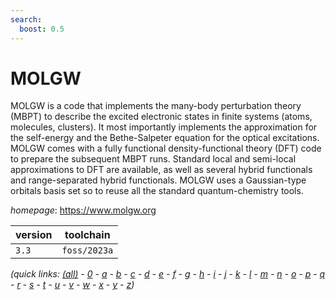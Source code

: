 ```yaml
---
search:
  boost: 0.5
---
```

# MOLGW

MOLGW is a code that implements the many-body perturbation theory (MBPT) to describe the excited electronic states in finite systems (atoms, molecules, clusters). It most importantly implements the approximation for the self-energy and the Bethe-Salpeter equation for the optical excitations.  MOLGW comes with a fully functional density-functional theory (DFT) code to prepare the subsequent MBPT runs. Standard local and semi-local approximations to DFT are available, as well as several hybrid functionals and range-separated hybrid functionals. MOLGW uses a Gaussian-type orbitals basis set so to reuse all the standard quantum-chemistry tools.

*homepage*: <https://www.molgw.org>

version | toolchain
--------|----------
``3.3`` | ``foss/2023a``


*(quick links: [(all)](../index.md) - [0](../0/index.md) - [a](../a/index.md) - [b](../b/index.md) - [c](../c/index.md) - [d](../d/index.md) - [e](../e/index.md) - [f](../f/index.md) - [g](../g/index.md) - [h](../h/index.md) - [i](../i/index.md) - [j](../j/index.md) - [k](../k/index.md) - [l](../l/index.md) - [m](../m/index.md) - [n](../n/index.md) - [o](../o/index.md) - [p](../p/index.md) - [q](../q/index.md) - [r](../r/index.md) - [s](../s/index.md) - [t](../t/index.md) - [u](../u/index.md) - [v](../v/index.md) - [w](../w/index.md) - [x](../x/index.md) - [y](../y/index.md) - [z](../z/index.md))*

